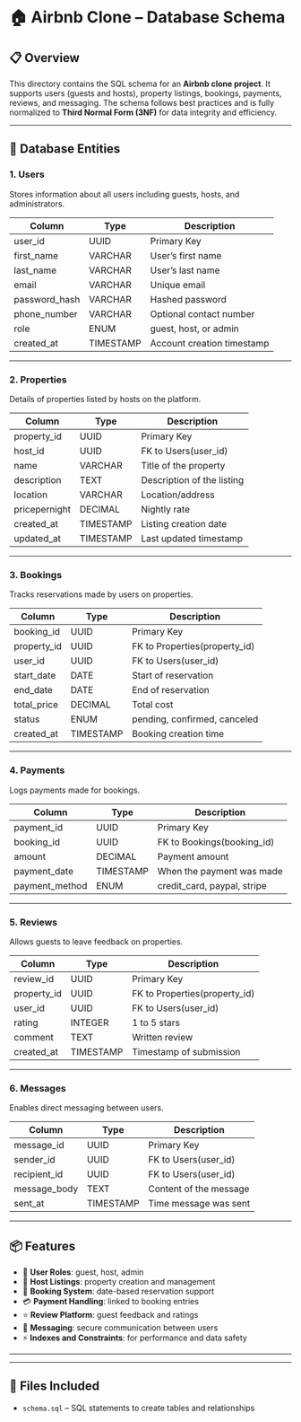 # 🏠 Airbnb Clone – Database Schema

## 📋 Overview

This directory contains the SQL schema for an **Airbnb clone project**. It supports users (guests and hosts), property listings, bookings, payments, reviews, and messaging. The schema follows best practices and is fully normalized to **Third Normal Form (3NF)** for data integrity and efficiency.

---

## 🧱 Database Entities

### 1. **Users**
Stores information about all users including guests, hosts, and administrators.

| Column         | Type        | Description                        |
|----------------|-------------|------------------------------------|
| user_id        | UUID        | Primary Key                        |
| first_name     | VARCHAR     | User’s first name                  |
| last_name      | VARCHAR     | User’s last name                   |
| email          | VARCHAR     | Unique email                       |
| password_hash  | VARCHAR     | Hashed password                    |
| phone_number   | VARCHAR     | Optional contact number            |
| role           | ENUM        | guest, host, or admin              |
| created_at     | TIMESTAMP   | Account creation timestamp         |

---

### 2. **Properties**
Details of properties listed by hosts on the platform.

| Column         | Type        | Description                        |
|----------------|-------------|------------------------------------|
| property_id    | UUID        | Primary Key                        |
| host_id        | UUID        | FK to Users(user_id)               |
| name           | VARCHAR     | Title of the property              |
| description    | TEXT        | Description of the listing         |
| location       | VARCHAR     | Location/address                   |
| pricepernight  | DECIMAL     | Nightly rate                       |
| created_at     | TIMESTAMP   | Listing creation date              |
| updated_at     | TIMESTAMP   | Last updated timestamp             |

---

### 3. **Bookings**
Tracks reservations made by users on properties.

| Column         | Type        | Description                        |
|----------------|-------------|------------------------------------|
| booking_id     | UUID        | Primary Key                        |
| property_id    | UUID        | FK to Properties(property_id)      |
| user_id        | UUID        | FK to Users(user_id)               |
| start_date     | DATE        | Start of reservation               |
| end_date       | DATE        | End of reservation                 |
| total_price    | DECIMAL     | Total cost                         |
| status         | ENUM        | pending, confirmed, canceled       |
| created_at     | TIMESTAMP   | Booking creation time              |

---

### 4. **Payments**
Logs payments made for bookings.

| Column         | Type        | Description                        |
|----------------|-------------|------------------------------------|
| payment_id     | UUID        | Primary Key                        |
| booking_id     | UUID        | FK to Bookings(booking_id)         |
| amount         | DECIMAL     | Payment amount                     |
| payment_date   | TIMESTAMP   | When the payment was made          |
| payment_method | ENUM        | credit_card, paypal, stripe        |

---

### 5. **Reviews**
Allows guests to leave feedback on properties.

| Column         | Type        | Description                        |
|----------------|-------------|------------------------------------|
| review_id      | UUID        | Primary Key                        |
| property_id    | UUID        | FK to Properties(property_id)      |
| user_id        | UUID        | FK to Users(user_id)               |
| rating         | INTEGER     | 1 to 5 stars                       |
| comment        | TEXT        | Written review                     |
| created_at     | TIMESTAMP   | Timestamp of submission            |

---

### 6. **Messages**
Enables direct messaging between users.

| Column         | Type        | Description                        |
|----------------|-------------|------------------------------------|
| message_id     | UUID        | Primary Key                        |
| sender_id      | UUID        | FK to Users(user_id)               |
| recipient_id   | UUID        | FK to Users(user_id)               |
| message_body   | TEXT        | Content of the message             |
| sent_at        | TIMESTAMP   | Time message was sent              |

---

## 📦 Features

- 🔐 **User Roles**: guest, host, admin  
- 🏡 **Host Listings**: property creation and management  
- 📅 **Booking System**: date-based reservation support  
- 💳 **Payment Handling**: linked to booking entries  
- ⭐ **Review Platform**: guest feedback and ratings  
- 💬 **Messaging**: secure communication between users  
- ⚡ **Indexes and Constraints**: for performance and data safety

---


---

## 📂 Files Included

- `schema.sql` – SQL statements to create tables and relationships  
